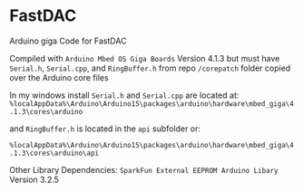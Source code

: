 # FastDAC
Arduino giga Code for FastDAC

Compiled with `Arduino Mbed OS Giga Boards` Version 4.1.3 but must have `Serial.h`, `Serial.cpp`, and `RingBuffer.h` from repo `/corepatch` folder copied over the Arduino core files

In my windows install `Serial.h` and `Serial.cpp` are located at:
`%localAppData%\Arduino\Arduino15\packages\arduino\hardware\mbed_giga\4.1.3\cores\arduino`

and `RingBuffer.h` is located in the `api` subfolder or:

`%localAppData%\Arduino\Arduino15\packages\arduino\hardware\mbed_giga\4.1.3\cores\arduino\api`

Other Library Dependencies:
`SparkFun External EEPROM Arduino Libary` Version 3.2.5
